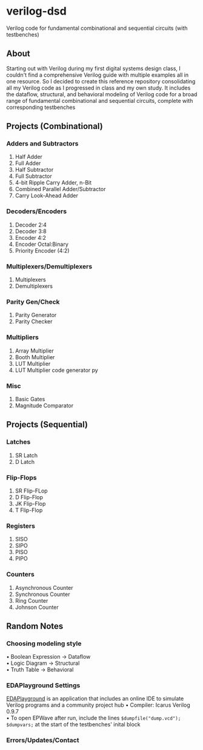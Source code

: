 # verilog-dsd
Verilog code for fundamental combinational and sequential circuits (with testbenches)

## About
Starting out with Verilog during my first digital systems design class, I couldn't find a comprehensive Verilog guide with multiple examples all in one resource. So I decided to create this reference repository consolidating all my Verilog code as I progressed in class and my own study. It includes the dataflow, structural, and behavioral modeling of Verilog code for a broad range of fundamental combinational and sequential circuits, complete with corresponding testbenches

## Projects (Combinational)
### Adders and Subtractors
1. Half Adder
2. Full Adder
3. Half Subtractor
4. Full Subtractor
5. 4-bit Ripple Carry Adder, n-Bit
6. Combined Parallel Adder/Subtractor
7. Carry Look-Ahead Adder
### Decoders/Encoders
1. Decoder 2:4
2. Decoder 3:8
3. Encoder 4:2
4. Encoder Octal:Binary
6. Priority Encoder (4:2)
### Multiplexers/Demultiplexers
1. Multiplexers
2. Demultiplexers
### Parity Gen/Check
1. Parity Generator
2. Parity Checker
### Multipliers
1. Array Multiplier
2. Booth Multiplier
3. LUT Multiplier
4. LUT Multiplier code generator py
### Misc
1. Basic Gates
2. Magnitude Comparator

## Projects (Sequential)
### Latches
1. SR Latch
2. D Latch
### Flip-Flops
1. SR Flip-FLop
2. D Flip-Flop
3. JK Flip-Flop
4. T Flip-Flop
### Registers
1. SISO
2. SIPO
3. PISO
4. PIPO
### Counters
1. Asynchronous Counter
2. Synchronous Counter
3. Ring Counter
4. Johnson Counter

## Random Notes
### Choosing modeling style
• Boolean Expression &rarr; Dataflow\
• Logic Diagram &rarr; Structural\
• Truth Table &rarr; Behavioral
### EDAPlayground Settings
[EDAPlayground](http://www.edaplayground.com) is an application that includes an online IDE to simulate Verilog programs and a community project hub
• Compiler: Icarus Verilog 0.9.7  
• To open EPWave after run, include the lines ```$dumpfile("dump.vcd"); $dumpvars;``` at the start of the testbenches' inital block
### Errors/Updates/Contact

